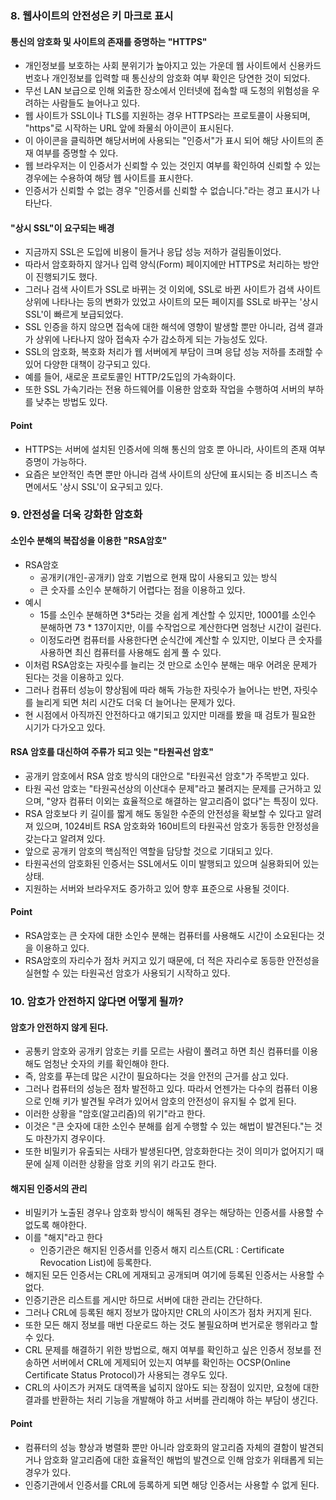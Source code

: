 ### 8. 웹사이트의 안전성은 키 마크로 표시

#### 통신의 암호화 및 사이트의 존재를 증명하는 "HTTPS"
- 개인정보를 보호하는 사회 분위기가 높아지고 있는 가운데 웹 사이트에서 신용카드 번호나 개인정보를 입력할 때 통신상의 암호화 여부 확인은 당연한 것이 되었다.
- 무선 LAN 보급으로 인해 외출한 장소에서 인터넷에 접속할 때 도청의 위험성을 우려하는 사람들도 늘어나고 있다.
- 웹 사이트가 SSL이나 TLS를 지원하는 경우 HTTPS라는 프로토콜이 사용되며, "https"로 시작하는 URL 앞에 좌물쇠 아이콘이 표시된다.
- 이 아이콘을 클릭하면 해당서버에 사용되는 "인증서"가 표시 되어 해당 사이트의 존재 여부를 증명할 수 있다.
- 웹 브라우저는 이 인증서가 신뢰할 수 있는 것인지 여부를 확인하여 신뢰할 수 있는 경우에는 수용하여 해당 웹 사이트를 표시한다.
- 인증서가 신뢰할 수 없는 경우 "인증서를 신뢰할 수 없습니다."라는 경고 표시가 나타난다.


#### "상시 SSL"이 요구되는 배경
- 지금까지 SSL은 도입에 비용이 들거나 응답 성능 저하가 걸림돌이었다.
- 따라서 암호화하지 않거나 입력 양식(Form) 페이지에만 HTTPS로 처리하는 방안이 진행되기도 했다.
- 그러나 검색 사이트가 SSL로 바뀌는 것 이외에, SSL로 바뀐 사이트가 검색 사이트 상위에 나타나는 등의 변화가 있었고 사이트의 모든 페이지를 SSL로 바꾸는 '상시 SSL'이 빠르게 보급되었다.
- SSL 인증을 하지 않으면 접속에 대한 해석에 영향이 발생할 뿐만 아니라, 검색 결과가 상위에 나타나지 않아 접속자 수가 감소하게 되는 가능성도 있다.
- SSL의 암호화, 복호화 처리가 웹 서버에게 부담이 크며 응답 성능 저하를 초래할 수 있어 다양한 대책이 강구되고 있다.
- 예를 들어, 새로운 프로토콜인 HTTP/2도입의 가속화이다.
- 또한 SSL 가속기라는 전용 하드웨어를 이용한 암호화 작업을 수행하여 서버의 부하를 낮추는 방법도 있다.

#### Point
- HTTPS는 서버에 설치된 인증서에 의해 통신의 암호 뿐 아니라, 사이트의 존재 여부 증명이 가능하다.
- 요즘은 보안적인 측면 뿐만 아니라 검색 사이트의 상단에 표시되는 증 비즈니스 측면에서도 '상시 SSL'이 요구되고 있다.

### 9. 안전성을 더욱 강화한 암호화
#### 소인수 분해의 복잡성을 이용한 "RSA암호"
- RSA암호
  - 공개키(개인-공개키) 암호 기법으로 현재 많이 사용되고 있는 방식
  - 큰 숫자를 소인수 분해하기 어렵다는 점을 이용하고 있다.
- 예시
  - 15를 소인수 분해하면 3*5라는 것을 쉽게 계산할 수 있지만, 10001를 소인수 분해하면 73 * 137이지만, 이를 수작업으로 계산한다면 엄청난 시간이 걸린다.
  - 이정도라면 컴퓨터를 사용한다면 순식간에 계산할 수 있지만, 이보다 큰 숫자를 사용하면 최신 컴퓨터를 사용해도 쉽게 풀 수 있다.
- 이처럼 RSA암호는 자릿수를 늘리는 것 만으로 소인수 분해는 매우 어려운 문제가 된다는 것을 이용하고 있다.
- 그러나 컴퓨터 성능이 향상됨에 따라 해독 가능한 자릿수가 늘어나는 반면, 자릿수를 늘리게 되면 처리 시간도 더욱 더 늘어나는 문제가 있다.
- 현 시점에서 아직까진 안전하다고 얘기되고 있지만 미래를 봤을 때 검토가 필요한 시기가 다가오고 있다.

#### RSA 암호를 대신하여 주류가 되고 잇는 "타원곡선 암호"
- 공개키 암호에서 RSA 암호 방식의 대안으로 "타원곡선 암호"가 주목받고 있다.
- 타원 곡선 암호는 "타원곡선상의 이산대수 문제"라고 불려지는 문제를 근거하고 있으며, "양자 컴퓨터 이외는 효율적으로 해결하는 알고리즘이 없다"는 특징이 있다.
- RSA 암호보다 키 길이를 짧게 해도 동일한 수준의 안전성을 확보할 수 있다고 알려져 있으며, 1024비트 RSA 암호화와 160비트의 타원곡선 암호가 동등한 안정성을 갖는다고 알려져 있다.
- 앞으로 공개키 암호의 핵심적인 역할을 담당할 것으로 기대되고 있다.
- 타원곡선의 암호화된 인증서는 SSL에서도 이미 발행되고 있으며 실용화되어 있는 상태.
- 지원하는 서버와 브라우저도 증가하고 있어 향후 표준으로 사용될 것이다.

#### Point
- RSA암호는 큰 숫자에 대한 소인수 분해는 컴퓨터를 사용해도 시간이 소요된다는 것을 이용하고 있다.
- RSA암호의 자리수가 점차 커지고 있기 때문에, 더 적은 자리수로 동등한 안전성을 실현할 수 있는 타원곡선 암호가 사용되기 시작하고 있다.

### 10. 암호가 안전하지 않다면 어떻게 될까?

#### 암호가 안전하지 않게 된다.
- 공통키 암호와 공개키 암호는 키를 모르는 사람이 풀려고 하면 최신 컴퓨터를 이용해도 엄청난 숫자의 키를 확인해야 한다.
- 즉, 암호를 푸는데 많은 시간이 필요하다는 것을 안전의 근거를 삼고 있다.
- 그러나 컴퓨터의 성능은 점차 발전하고 있다. 따라서 언젠가는 다수의 컴퓨터 이용으로 인해 키가 발견될 우려가 있어서 암호의 안전성이 유지될 수 없게 된다.
- 이러한 상황을 "암호(알고리즘)의 위기"라고 한다.
- 이것은 "큰 숫자에 대한 소인수 분해를 쉽게 수행할 수 있는 해법이 발견된다."는 것도 마찬가지 경우이다.
- 또한 비밀키가 유출되는 사태가 발생된다면, 암호화한다는 것이 의미가 없어지기 때문에 실제 이러한 상황을 암호 키의 위기 라고도 한다.

#### 해지된 인증서의 관리
- 비밀키가 노출된 경우나 암호화 방식이 해독된 경우는 해당하는 인증서를 사용할 수 없도록 해야한다.
- 이를 "해지"라고 한다
  - 인증기관은 해지된 인증서를 인증서 해지 리스트(CRL : Certificate Revocation List)에 등록한다.
- 해지된 모든 인증서는 CRL에 게재되고 공개되며 여기에 등록된 인증서는 사용할 수 없다. 
- 인증기관은 리스트를 게시만 하므로 서버에 대한 관리는 간단하다.
- 그러나 CRL에 등록된 해지 정보가 많아지만 CRL의 사이즈가 점차 커지게 된다.
- 또한 모든 해지 정보를 매번 다운로드 하는 것도 불필요하며 번거로운 행위라고 할 수 있다.
- CRL 문제를 해결하기 위한 방법으로, 해지 여부를 확인하고 싶은 인증서 정보를 전송하면 서버에서 CRL에 게제되어 있는지 여부를 확인하는 OCSP(Online Certificate Status Protocol)가 사용되는 경우도 있다.
- CRL의 사이즈가 커져도 대역폭을 넓히지 않아도 되는 장점이 있지만, 요청에 대한 결과를 반환하는 처리 기능을 개발해야 하고 서버를 관리해야 하는 부담이 생긴다.

#### Point
- 컴퓨터의 성능 향상과 병렬화 뿐만 아니라 암호화의 알고리즘 자체의 결함이 발견되거나 암호화 알고리즘에 대한 효율적인 해법의 발견으로 인해 암호가 위태롭게 되는 경우가 있다.
- 인증기관에서 인증서를 CRL에 등록하게 되면 해당 인증서는 사용할 수 없게 된다.